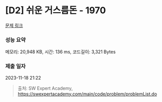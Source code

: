 # [D2] 쉬운 거스름돈 - 1970 

[문제 링크](https://swexpertacademy.com/main/code/problem/problemDetail.do?contestProbId=AV5PsIl6AXIDFAUq) 

### 성능 요약

메모리: 20,948 KB, 시간: 136 ms, 코드길이: 3,321 Bytes

### 제출 일자

2023-11-18 21:22



> 출처: SW Expert Academy, https://swexpertacademy.com/main/code/problem/problemList.do